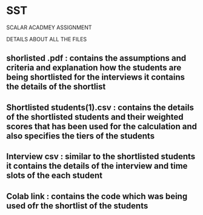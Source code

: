 # SST
SCALAR ACADMEY ASSIGNMENT

DETAILS ABOUT ALL THE FILES 

## shorlisted .pdf : contains the assumptions and criteria and explanation how the students are being shortlisted for the interviews it contains the details of the shortlist

## Shortlisted students(1).csv : contains the details of the shortlisted students and their weighted scores that has been used for the calculation and also specifies the tiers of the students

## Interview csv : similar to the shortlisted students it contains the details of the interview and time slots of the each student

## Colab link : contains the code which was being used ofr the shortlist of the students 
